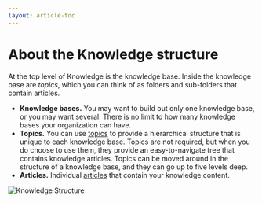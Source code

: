 ```yaml
---
layout: article-toc
---
```

# About the Knowledge structure
At the top level of Knowledge is the knowledge base. Inside the knowledge base are *topics*, which you can think of as folders and sub-folders that contain articles.
* **Knowledge bases.** You may want to build out only one knowledge base, or you may want several. There is no limit to how many knowledge bases your organization can have.
* **Topics.** You can use [topics](/servicemanager-user-guide/knowledge/knowledge-bases/topic-structure) to provide a hierarchical structure that is unique to each knowledge base. Topics are not required, but when you do choose to use them, they provide an easy-to-navigate tree that contains knowledge articles. Topics can be moved around in the structure of a knowledge base, and they can go up to five levels deep.
* **Articles.** Individual [articles](/servicemanager-user-guide/knowledge/knowledge-bases/articles/configuration) that contain your knowledge content.

![Knowledge Structure](/_books/servicemanager-user-guide/knowledge/images/knowledge-structure.png)